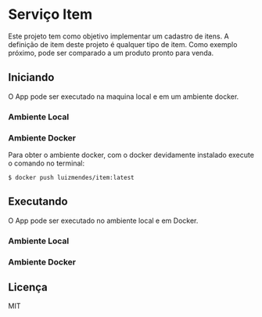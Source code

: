 # Serviço Item

Este projeto tem como objetivo implementar um cadastro de itens. A definição de item deste projeto é qualquer tipo de item. Como exemplo próximo, pode ser comparado a um produto pronto para venda.

## Iniciando

O App pode ser executado na maquina local e em um ambiente docker.

### Ambiente Local

### Ambiente Docker

Para obter o ambiente docker, com o docker devidamente instalado execute o comando no terminal:

 ```$ docker push luizmendes/item:latest```


## Executando

O App pode ser executado no ambiente local e em Docker.

### Ambiente Local

### Ambiente Docker

## Licença

MIT
